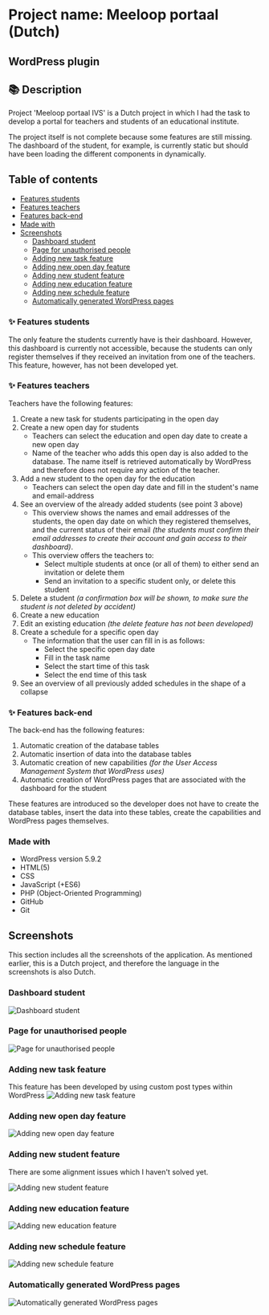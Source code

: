 # Project name: Meeloop portaal (Dutch)
## WordPress plugin

## :books: Description
Project 'Meeloop portaal IVS' is a Dutch project in which I had the task to develop a portal for teachers and students of an educational institute.

The project itself is not complete because some features are still missing. The dashboard of the student, for example, is currently static but should have been loading the different components in dynamically.

## Table of contents

- [Features students](#sparkles-features-students)
- [Features teachers](#sparkles-features-teachers)
- [Features back-end](#sparkles-features-back-end)
- [Made with](#made-with)
- [Screenshots](#screenshots)
  - [Dashboard student](#dashboard-student)
  - [Page for unauthorised people](#page-for-unauthorised-people)
  - [Adding new task feature](#adding-new-task-feature)
  - [Adding new open day feature](adding-new-open-day-feature)
  - [Adding new student feature](#adding-new-student-feature)
  - [Adding new education feature](#adding-new-education-feature)
  - [Adding new schedule feature](#adding-new-schedule-feature)
  - [Automatically generated WordPress pages](#automatically-generated-wordpress-pages)

### :sparkles: Features students
The only feature the students currently have is their dashboard.
However, this dashboard is currently not accessible, because the students can only register themselves if they received an invitation
from one of the teachers. This feature, however, has not been developed yet.

### :sparkles: Features teachers
Teachers have the following features:
1. Create a new task for students participating in the open day
2. Create a new open day for students
   * Teachers can select the education and open day date to create a new open day
   * Name of the teacher who adds this open day is also added to the database. The name itself is retrieved automatically by WordPress and therefore does not require any action of the teacher.
3. Add a new student to the open day for the education
   * Teachers can select the open day date and fill in the student's name and email-address
4. See an overview of the already added students (see point 3 above)
   * This overview shows the names and email addresses of the students, the open day date on which they registered themselves, and the current status of their email _(the students must confirm their email addresses to create their account and gain access to their dashboard)_.
   * This overview offers the teachers to:
      * Select multiple students at once (or all of them) to either send an invitation or delete them
      * Send an invitation to a specific student only, or delete this student
5. Delete a student _(a confirmation box will be shown, to make sure the student is not deleted by accident)_
6. Create a new education
7. Edit an existing education _(the delete feature has not been developed)_
8. Create a schedule for a specific open day
   * The information that the user can fill in is as follows:
      * Select the specific open day date
      * Fill in the task name
      * Select the start time of this task
      * Select the end time of this task
9. See an overview of all previously added schedules in the shape of a collapse 

### :sparkles: Features back-end
The back-end has the following features:
1. Automatic creation of the database tables 
2. Automatic insertion of data into the database tables
3. Automatic creation of new capabilities _(for the User Access Management System that WordPress uses)_
4. Automatic creation of WordPress pages that are associated with the dashboard for the student

These features are introduced so the developer does not have to create the database tables, insert the data into these tables, create the  capabilities and WordPress pages themselves.

### Made with
- WordPress version 5.9.2
- HTML(5)
- CSS
- JavaScript (+ES6)
- PHP (Object-Oriented Programming)
- GitHub
- Git

## Screenshots
This section includes all the screenshots of the application.
As mentioned earlier, this is a Dutch project, and therefore the language in the screenshots is also Dutch.

### Dashboard student
![Dashboard student](screenshots/dashboard-student.png)

### Page for unauthorised people
![Page for unauthorised people](screenshots/not-authorised.png)

### Adding new task feature
This feature has been developed by using custom post types within WordPress
![Adding new task feature](screenshots/adding-new-task-feature.png)

### Adding new open day feature
![Adding new open day feature](screenshots/adding-new-open-day-feature.png)

### Adding new student feature
There are some alignment issues which I haven't solved yet.

![Adding new student feature](screenshots/adding-new-student-feature.png)

### Adding new education feature
![Adding new education feature](screenshots/adding-new-education-feature.png)

### Adding new schedule feature
![Adding new schedule feature](screenshots/adding-new-schedule-feature.png)

### Automatically generated WordPress pages
![Automatically generated WordPress pages](screenshots/generated-wordpress-pages.png)
